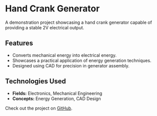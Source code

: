 # Hand Crank Generator

A demonstration project showcasing a hand crank generator capable of providing a stable 2V electrical output.

## Features
- Converts mechanical energy into electrical energy.
- Showcases a practical application of energy generation techniques.
- Designed using CAD for precision in generator assembly.


## Technologies Used
- **Fields:** Electronics, Mechanical Engineering
- **Concepts:** Energy Generation, CAD Design

Check out the project on [GitHub](https://github.com).
